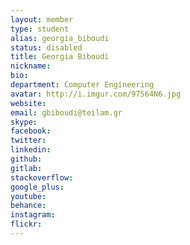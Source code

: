 ```yaml
---
layout: member
type: student
alias: georgia_biboudi
status: disabled
title: Georgia Biboudi
nickname:
bio:
department: Computer Engineering
avatar: http://i.imgur.com/97564N6.jpg
website:
email: gbiboudi@teilam.gr
skype:
facebook:
twitter:
linkedin:
github:
gitlab:
stackoverflow:
google_plus:
youtube:
behance:
instagram:
flickr:
---
```

